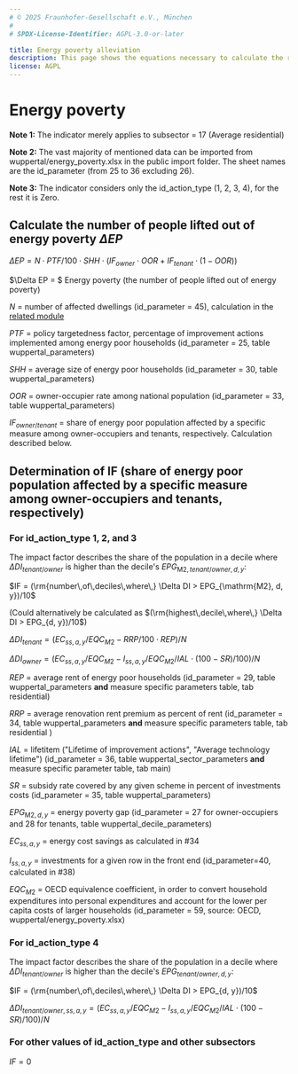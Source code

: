 ```yaml
---
# © 2025 Fraunhofer-Gesellschaft e.V., München
#
# SPDX-License-Identifier: AGPL-3.0-or-later

title: Energy poverty alleviation
description: This page shows the equations necessary to calculate the reduction in energy poverty.
license: AGPL
---
```


<!--
© 2024, 2025 Fraunhofer-Gesellschaft e.V., München

SPDX-License-Identifier: AGPL-3.0-or-later
-->

Energy poverty
===

**Note 1:** The indicator merely applies to subsector = 17 (Average residential)

**Note 2:** The vast majority of mentioned data can be imported from wuppertal/energy_poverty.xlsx in the public import folder.
The sheet names are the id_parameter (from 25 to 36 excluding 26).

**Note 3:** The indicator considers only the id_action_type (1, 2, 3, 4), for the rest it is Zero.

Calculate the number of people lifted out of energy poverty $\Delta EP$
-


$\Delta EP =  N \cdot PTF / 100 \cdot SHH  \cdot
 \left( IF_{owner} \cdot OOR + IF_{tenant} \cdot (1 - OOR) \right)$

$\Delta EP = $ Energy poverty (the number of people lifted out of energy poverty)

$N$ = number of affected dwellings (id_parameter = 45), calculation in the [related module](../modules/N_affected_dwellings.md)

$PTF$ = policy targetedness factor, percentage of improvement actions implemented among energy poor households (id_parameter = 25, table wuppertal_parameters)  

$SHH$ = average size of energy poor households (id_parameter = 30, table wuppertal_parameters)

$OOR$ = owner-occupier rate among national population (id_parameter = 33, table wuppertal_parameters)

$IF_{owner/tenant}$ = share of energy poor population affected by a specific measure among owner-occupiers and tenants, respectively. Calculation described below.

Determination of IF (share of energy poor population affected by a specific measure among owner-occupiers and tenants, respectively) 
-

### For id_action_type 1, 2, and 3


The impact factor describes the share of the population in a decile where $`\Delta DI_{tenant/owner}`$ is higher than the decile's $`EPG_{\mathrm{M2}, tenant/owner, d, y}`$:

$`IF = (\rm{number\,of\,deciles\,where\,} \Delta DI > EPG_{\mathrm{M2}, d, y})/10`$

(Could alternatively be calculated as $`(\rm{highest\,decile\,where\,} \Delta DI > EPG_{d, y})/10`$)

$`\Delta DI_{tenant} = ( EC_{ss, a, y} / EQC_{M2} - RRP / 100 \cdot REP ) / N`$

$`\Delta DI_{owner} = ( EC_{ss, a, y} / EQC_{M2} - I_{ss, a, y} / EQC_{M2} / IAL \cdot (100 - SR) / 100 ) / N`$

$`REP`$ = average rent of energy poor households (id_parameter = 29, table wuppertal_parameters **and** measure specific parameters table, tab residential)

$`RRP`$ = average renovation rent premium as percent of rent (id_parameter = 34, table wuppertal_parameters **and** measure specific parameters table, tab residential )

$`IAL`$ = lifetitem ("Lifetime of improvement actions", "Average technology lifetime") (id_parameter = 36, table wuppertal_sector_parameters **and** measure specific parameter table, tab main)

$`SR`$ = subsidy rate covered by any given scheme in percent of investments costs (id_parameter = 35, table wuppertal_parameters)

$`EPG_{\mathrm{M2}, d, y}`$ = energy poverty gap (id_parameter = 27 for owner-occupiers and 28 for tenants, table wuppertal_decile_parameters)

$`EC_{ss, a, y}`$ = energy cost savings as calculated in #34

$`I_{ss, a, y}`$ = investments for a given row in the front end (id_parameter=40, calculated in #38)

$`EQC_{M2}`$ = OECD equivalence coefficient, in order to convert household expenditures into personal expenditures and account for the lower per capita costs of larger households (id_parameter = 59, source: OECD, wuppertal/energy_poverty.xlsx)

### For id_action_type 4

The impact factor describes the share of the population in a decile where $`\Delta DI_{tenant/owner}`$ is higher than the decile's $`EPG_{tenant/owner, d, y}`$:

$`IF = (\rm{number\,of\,deciles\,where\,} \Delta DI > EPG_{d, y})/10`$

$`\Delta DI_{tenant/owner, ss, a, y} = (EC_{ss, a, y}/ EQC_{M2} - I_{ss, a, y}/ EQC_{M2} / IAL \cdot (100 - SR) / 100) / N`$

### For other values of id_action_type and other subsectors

$`IF = 0`$